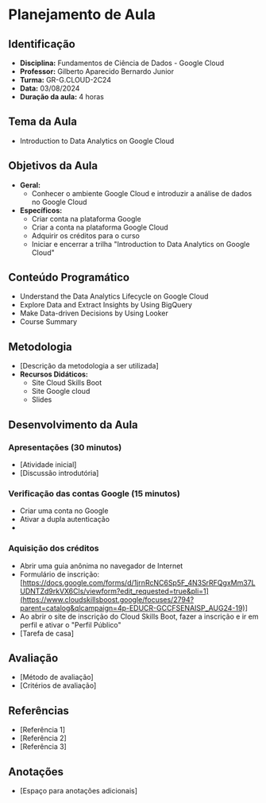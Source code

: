 # Planejamento de Aula

## Identificação
- **Disciplina:** Fundamentos de Ciência de Dados - Google Cloud
- **Professor:** Gilberto Aparecido Bernardo Junior
- **Turma:** GR-G.CLOUD-2C24 
- **Data:** 03/08/2024
- **Duração da aula:** 4 horas

## Tema da Aula
- Introduction to Data Analytics on Google Cloud

## Objetivos da Aula
- **Geral:** 
  - Conhecer o ambiente Google Cloud e introduzir a análise de dados no Google Cloud
- **Específicos:**
  - Criar conta na plataforma Google
  - Criar a conta na plataforma Google Cloud
  - Adquirir os créditos para o curso
  - Iniciar e encerrar a trilha "Introduction to Data Analytics on Google Cloud"

## Conteúdo Programático
- Understand the Data Analytics Lifecycle on Google Cloud
- Explore Data and Extract Insights by Using BigQuery
- Make Data-driven Decisions by Using Looker
- Course Summary

## Metodologia
- [Descrição da metodologia a ser utilizada]
- **Recursos Didáticos:**
  - Site Cloud Skills Boot
  - Site Google cloud
  - Slides


## Desenvolvimento da Aula

### Apresentações (30 minutos)
- [Atividade inicial]
- [Discussão introdutória]

### Verificação das contas Google (15 minutos)
- Criar uma conta no Google
- Ativar a dupla autenticação
- 

### Aquisição dos créditos
- Abrir uma guia anônima no navegador de Internet
- Formulário de inscrição: [https://docs.google.com/forms/d/1jrnRcNC6Sp5F_4N3SrRFQgxMm37LUDNTZd9rkVX6Cls/viewform?edit_requested=true&pli=1](https://www.cloudskillsboost.google/focuses/2794?parent=catalog&qlcampaign=4p-EDUCR-GCCFSENAISP_AUG24-19)]
- Ao abrir o site de inscrição do Cloud Skills Boot, fazer a inscrição e ir em perfil e ativar o "Perfil Público"
- [Tarefa de casa]

## Avaliação
- [Método de avaliação]
- [Critérios de avaliação]

## Referências
- [Referência 1]
- [Referência 2]
- [Referência 3]

## Anotações
- [Espaço para anotações adicionais]
